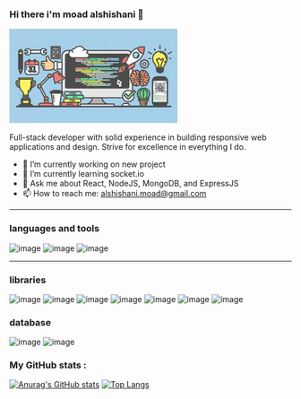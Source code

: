 ### Hi there i'm moad alshishani 👋

<!-- **MoadBino/MoadBino** is a ✨ _special_ ✨ repository because its `README.md` (this file) appears on your GitHub profile. -->

<!-- Here are some ideas to get you started: -->

![My Image](./im/back.jpg)

Full-stack developer with solid experience in building responsive
  web applications and design. Strive for excellence in everything I do.

- 🔭 I’m currently working on new project
- 🌱 I’m currently learning socket.io
- 💬 Ask me about React, NodeJS, MongoDB, and ExpressJS
- 📫 How to reach me: alshishani.moad@gmail.com

---

### languages and tools 
 ![image](https://img.shields.io/badge/JavaScript-323330?style=for-the-badge&logo=javascript&logoColor=F7DF1E) ![image](https://img.shields.io/badge/CSS3-1572B6?style=for-the-badge&logo=css3&logoColor=white) ![image](https://img.shields.io/badge/HTML5-E34F26?style=for-the-badge&logo=html5&logoColor=white)

---

### libraries 
  ![image](https://img.shields.io/badge/Node.js-339933?style=for-the-badge&logo=nodedotjs&logoColor=white) ![image](https://img.shields.io/badge/React-20232A?style=for-the-badge&logo=react&logoColor=61DAFB) ![image](https://img.shields.io/badge/Redux-593D88?style=for-the-badge&logo=redux&logoColor=white) ![image](https://img.shields.io/badge/Socket.io-010101?&style=for-the-badge&logo=Socket.io&logoColor=white) ![image](https://img.shields.io/badge/JWT-000000?style=for-the-badge&logo=JSON%20web%20tokens&logoColor=white) ![image](https://img.shields.io/badge/npm-CB3837?style=for-the-badge&logo=npm&logoColor=white) ![image](https://img.shields.io/badge/Bootstrap-563D7C?style=for-the-badge&logo=bootstrap&logoColor=white)

### database

 ![image](https://img.shields.io/badge/MongoDB-4EA94B?style=for-the-badge&logo=mongodb&logoColor=white) ![image](https://img.shields.io/badge/MySQL-005C84?style=for-the-badge&logo=mysql&logoColor=white)

### My GitHub stats : 

[![Anurag's GitHub stats](https://github-readme-stats.vercel.app/api?username=MoadBino)](https://github.com/anuraghazra/github-readme-stats) [![Top Langs](https://github-readme-stats.vercel.app/api/top-langs/?username=MoadBino&layout=compact)](https://github.com/anuraghazra/github-readme-stats)
